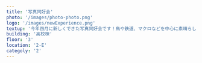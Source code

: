 ```yaml
---
title: '写真同好会'
photo: '/images/photo-photo.png'
logo: '/images/newExperience.png'
textup: '今年四月に新しくできた写真同好会です！鳥や鉄道、マクロなどを中心に素晴らしい写真を展示していますので是非お越しください！'
building: '高校棟'
floor: '3' 
location: '2-E'
categoly: '2'
---
```

